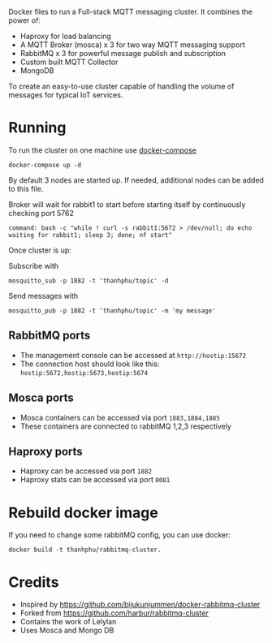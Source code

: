 Docker files to run a Full-stack MQTT messaging cluster. It combines the power of:
* Haproxy for load balancing
* A MQTT Broker (mosca) x 3 for two way MQTT messaging support
* RabbitMQ x 3 for powerful message publish and subscription
* Custom built MQTT Collector
* MongoDB

To create an easy-to-use cluster capable of handling the volume of messages for typical IoT services.

# Running

To run the cluster on one machine use [docker-compose](https://github.com/docker/compose/)

```
docker-compose up -d
```

By default 3 nodes are started up. If needed, additional nodes can be added to this file.

Broker will wait for rabbit1 to start before starting itself by continuously checking port 5762

```
command: bash -c "while ! curl -s rabbit1:5672 > /dev/null; do echo waiting for rabbit1; sleep 3; done; nf start"
```

Once cluster is up:

Subscribe with
```
mosquitto_sub -p 1882 -t 'thanhphu/topic' -d
```
Send messages with
```
mosquitto_pub -p 1882 -t 'thanhphu/topic' -m 'my message'
```

## RabbitMQ ports
* The management console can be accessed at `http://hostip:15672`
* The connection host should look like this: `hostip:5672,hostip:5673,hostip:5674`

## Mosca ports
* Mosca containers can be accessed via port `1883,1884,1885`
* These containers are connected to rabbitMQ 1,2,3 respectively

## Haproxy ports
* Haproxy can be accessed via port `1882`
* Haproxy stats can be accessed via port `8081`

# Rebuild docker image

If you need to change some rabbitMQ config, you can use docker:

```
docker build -t thanhphu/rabbitmq-cluster.
```
# Credits

* Inspired by https://github.com/bijukunjummen/docker-rabbitmq-cluster
* Forked from https://github.com/harbur/rabbitmq-cluster
* Contains the work of Lelylan
* Uses Mosca and Mongo DB
